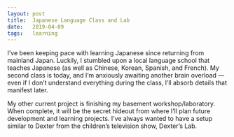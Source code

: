 ```yaml
---
layout: post
title:  Japanese Language Class and Lab
date:   2019-04-09 
tags:   learning
---
```


I’ve been keeping pace with learning Japanese since returning from mainland Japan. Luckily, I stumbled upon a local language school that teaches Japanese (as well as Chinese, Korean, Spanish, and French). My second class is today, and I’m anxiously awaiting another brain overload — even if I don’t understand everything during the class, I’ll absorb details that manifest later.

My other current project is finishing my basement workshop/laboratory. When complete, it will be the secret hideout from where I’ll plan future development and learning projects. I’ve always wanted to have a setup similar to Dexter from the children’s television show, Dexter’s Lab.
